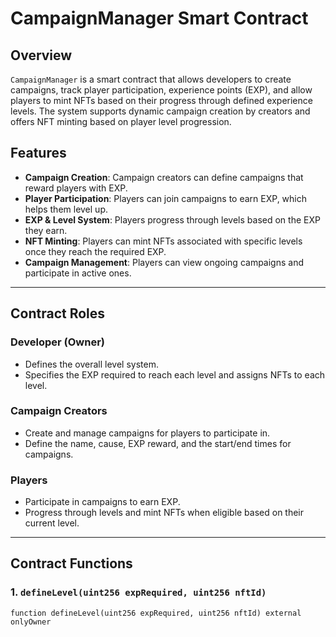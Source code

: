 # CampaignManager Smart Contract

## Overview

`CampaignManager` is a smart contract that allows developers to create campaigns, track player participation, experience points (EXP), and allow players to mint NFTs based on their progress through defined experience levels. The system supports dynamic campaign creation by creators and offers NFT minting based on player level progression.

## Features

- **Campaign Creation**: Campaign creators can define campaigns that reward players with EXP.
- **Player Participation**: Players can join campaigns to earn EXP, which helps them level up.
- **EXP & Level System**: Players progress through levels based on the EXP they earn.
- **NFT Minting**: Players can mint NFTs associated with specific levels once they reach the required EXP.
- **Campaign Management**: Players can view ongoing campaigns and participate in active ones.

---

## Contract Roles

### Developer (Owner)
- Defines the overall level system.
- Specifies the EXP required to reach each level and assigns NFTs to each level.

### Campaign Creators
- Create and manage campaigns for players to participate in.
- Define the name, cause, EXP reward, and the start/end times for campaigns.

### Players
- Participate in campaigns to earn EXP.
- Progress through levels and mint NFTs when eligible based on their current level.

---

## Contract Functions

### 1. `defineLevel(uint256 expRequired, uint256 nftId)`

```solidity
function defineLevel(uint256 expRequired, uint256 nftId) external onlyOwner
